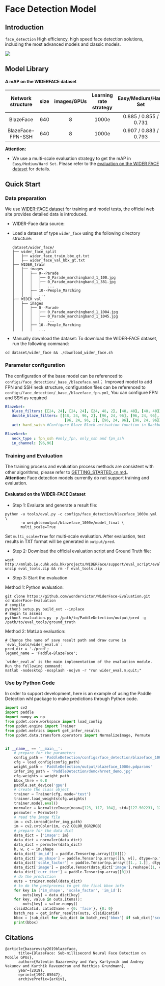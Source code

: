 # Face Detection Model

## Introduction
`face_detection` High efficiency, high speed face detection solutions, including the most advanced models and classic models.

![](../../docs/images/12_Group_Group_12_Group_Group_12_935.jpg)

## Model Library

#### A mAP on the WIDERFACE dataset

| Network structure | size | images/GPUs | Learning rate strategy | Easy/Medium/Hard Set  | Prediction delay（SD855）| Model size(MB) | Download | Configuration File |
|:------------:|:--------:|:----:|:-------:|:-------:|:---------:|:----------:|:---------:|:--------:|
| BlazeFace  | 640  |    8    | 1000e     | 0.885 / 0.855 / 0.731 | - | 0.472 |[link](https://paddledet.bj.bcebos.com/models/blazeface_1000e.pdparams) | [Configuration File](https://github.com/PaddlePaddle/PaddleDetection/tree/develop/configs/face_detection/blazeface_1000e.yml) |
| BlazeFace-FPN-SSH  | 640  |    8    | 1000e     | 0.907 / 0.883 / 0.793 | - | 0.479 |[link](https://paddledet.bj.bcebos.com/models/blazeface_fpn_ssh_1000e.pdparams) | [Configuration File](https://github.com/PaddlePaddle/PaddleDetection/tree/develop/configs/face_detection/blazeface_fpn_ssh_1000e.yml) |

**Attention:**  
- We use a multi-scale evaluation strategy to get the mAP in `Easy/Medium/Hard Set`. Please refer to the [evaluation on the WIDER FACE dataset](#Evaluated-on-the-WIDER-FACE-Dataset) for details.

## Quick Start

### Data preparation
We use [WIDER-FACE dataset](http://shuoyang1213.me/WIDERFACE/) for training and model tests, the official web site provides detailed data is introduced.
- WIDER-Face data source:  
- Load a dataset of type `wider_face` using the following directory structure:
  ```
  dataset/wider_face/
  ├── wider_face_split
  │   ├── wider_face_train_bbx_gt.txt
  │   ├── wider_face_val_bbx_gt.txt
  ├── WIDER_train
  │   ├── images
  │   │   ├── 0--Parade
  │   │   │   ├── 0_Parade_marchingband_1_100.jpg
  │   │   │   ├── 0_Parade_marchingband_1_381.jpg
  │   │   │   │   ...
  │   │   ├── 10--People_Marching
  │   │   │   ...
  ├── WIDER_val
  │   ├── images
  │   │   ├── 0--Parade
  │   │   │   ├── 0_Parade_marchingband_1_1004.jpg
  │   │   │   ├── 0_Parade_marchingband_1_1045.jpg
  │   │   │   │   ...
  │   │   ├── 10--People_Marching
  │   │   │   ...
  ```

- Manually download the dataset:
To download the WIDER-FACE dataset, run the following command:
```
cd dataset/wider_face && ./download_wider_face.sh
```

### Parameter configuration
The configuration of the base model can be referenced to `configs/face_detection/_base_/blazeface.yml`；
Improved model to add FPN and SSH neck structure, configuration files can be referenced to `configs/face_detection/_base_/blazeface_fpn.yml`, You can configure FPN and SSH as required
```yaml
BlazeNet:
   blaze_filters: [[24, 24], [24, 24], [24, 48, 2], [48, 48], [48, 48]]
   double_blaze_filters: [[48, 24, 96, 2], [96, 24, 96], [96, 24, 96],
                           [96, 24, 96, 2], [96, 24, 96], [96, 24, 96]]
   act: hard_swish #Configure Blaze Block activation function in Backbone. The basic model is Relu. hard_swish is needed to add FPN and SSH

BlazeNeck:
   neck_type : fpn_ssh #only_fpn, only_ssh and fpn_ssh
   in_channel: [96,96]
```



### Training and Evaluation
The training process and evaluation process methods are consistent with other algorithms, please refer to [GETTING_STARTED_cn.md](../../docs/tutorials/GETTING_STARTED_cn.md)。  
**Attention:** Face detection models currently do not support training and evaluation.

#### Evaluated on the WIDER-FACE Dataset
- Step 1: Evaluate and generate a result file:
```shell
python -u tools/eval.py -c configs/face_detection/blazeface_1000e.yml \
       -o weights=output/blazeface_1000e/model_final \
       multi_scale=True
```
Set `multi_scale=True` for multi-scale evaluation. After evaluation, test results in TXT format will be generated in `output/pred`.

- Step 2: Download the official evaluation script and Ground Truth file:
```
wget http://mmlab.ie.cuhk.edu.hk/projects/WIDERFace/support/eval_script/eval_tools.zip
unzip eval_tools.zip && rm -f eval_tools.zip
```

- Step 3: Start the evaluation

Method 1: Python evaluation:
```
git clone https://github.com/wondervictor/WiderFace-Evaluation.git
cd WiderFace-Evaluation
# compile
python3 setup.py build_ext --inplace
# Begin to assess
python3 evaluation.py -p /path/to/PaddleDetection/output/pred -g /path/to/eval_tools/ground_truth
```

Method 2: MatLab evaluation:
```
# Change the name of save result path and draw curve in `eval_tools/wider_eval.m`:
pred_dir = './pred';  
legend_name = 'Paddle-BlazeFace';

`wider_eval.m` is the main implementation of the evaluation module. Run the following command:
matlab -nodesktop -nosplash -nojvm -r "run wider_eval.m;quit;"
```

### Use by Python Code
In order to support development, here is an example of using the Paddle Detection whl package to make predictions through Python code.
```python
import cv2
import paddle
import numpy as np
from ppdet.core.workspace import load_config
from ppdet.engine import Trainer
from ppdet.metrics import get_infer_results
from ppdet.data.transform.operators import NormalizeImage, Permute


if __name__ == '__main__':
    # prepare for the parameters
    config_path = 'PaddleDetection/configs/face_detection/blazeface_1000e.yml'
    cfg = load_config(config_path)
    weight_path = 'PaddleDetection/output/blazeface_1000e.pdparams'
    infer_img_path = 'PaddleDetection/demo/hrnet_demo.jpg'
    cfg.weights = weight_path
    bbox_thre = 0.8
    paddle.set_device('gpu')
    # create the class object
    trainer = Trainer(cfg, mode='test')
    trainer.load_weights(cfg.weights)
    trainer.model.eval()
    normaler = NormalizeImage(mean=[123, 117, 104], std=[127.502231, 127.502231, 127.502231], is_scale=False)
    permuter = Permute()
    # read the image file
    im = cv2.imread(infer_img_path)
    im = cv2.cvtColor(im, cv2.COLOR_BGR2RGB)
    # prepare for the data dict
    data_dict = {'image': im}
    data_dict = normaler(data_dict)
    data_dict = permuter(data_dict)
    h, w, c = im.shape
    data_dict['im_id'] = paddle.Tensor(np.array([[0]]))
    data_dict['im_shape'] = paddle.Tensor(np.array([[h, w]], dtype=np.float32))
    data_dict['scale_factor'] = paddle.Tensor(np.array([[1., 1.]], dtype=np.float32))
    data_dict['image'] = paddle.Tensor(data_dict['image'].reshape((1, c, h, w)))
    data_dict['curr_iter'] = paddle.Tensor(np.array([0]))
    # do the prediction
    outs = trainer.model(data_dict)
    # to do the postprocess to get the final bbox info
    for key in ['im_shape', 'scale_factor', 'im_id']:
        outs[key] = data_dict[key]
    for key, value in outs.items():
        outs[key] = value.numpy()
    clsid2catid, catid2name = {0: 'face'}, {0: 0}
    batch_res = get_infer_results(outs, clsid2catid)
    bbox = [sub_dict for sub_dict in batch_res['bbox'] if sub_dict['score'] > bbox_thre]
    print(bbox)
```


## Citations

```
@article{bazarevsky2019blazeface,
      title={BlazeFace: Sub-millisecond Neural Face Detection on Mobile GPUs},
      author={Valentin Bazarevsky and Yury Kartynnik and Andrey Vakunov and Karthik Raveendran and Matthias Grundmann},
      year={2019},
      eprint={1907.05047},
      archivePrefix={arXiv},
```
